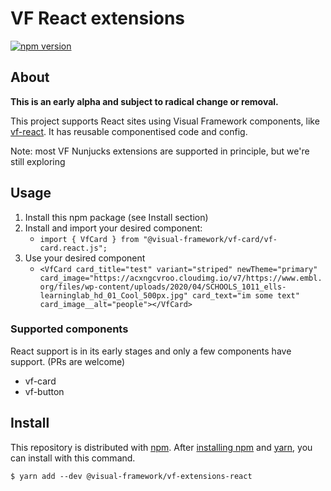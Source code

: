 # VF React extensions

[![npm version](https://badge.fury.io/js/%40visual-framework%2Fvf-box.svg)](https://badge.fury.io/js/%40visual-framework%2Fvf-react-extensions)

## About

**This is an early alpha and subject to radical change or removal.**

This project supports React sites using Visual Framework components, like [vf-react](https://github.com/visual-framework/vf-react). It has reusable componentised code and config.

Note: most VF Nunjucks extensions are supported in principle, but we're still exploring

## Usage

1. Install this npm package (see Install section)
2. Install and import your desired component:
    - `import { VfCard } from "@visual-framework/vf-card/vf-card.react.js";`
3. Use your desired component
    - `<VfCard card_title="test" variant="striped" newTheme="primary" card_image="https://acxngcvroo.cloudimg.io/v7/https://www.embl.org/files/wp-content/uploads/2020/04/SCHOOLS_1011_ells-learninglab_hd_01_Cool_500px.jpg" card_text="im some text" card_image__alt="people"></VfCard>`

### Supported components

React support is in its early stages and only a few components have support. (PRs are welcome)

- vf-card
- vf-button

## Install

This repository is distributed with [npm](https://www.npmjs.com/). After [installing npm](https://www.npmjs.com/get-npm) and [yarn](https://classic.yarnpkg.com/en/docs/install), you can install with this command.

```
$ yarn add --dev @visual-framework/vf-extensions-react
```
